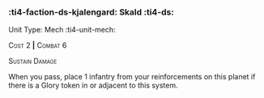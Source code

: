 ### :ti4-faction-ds-kjalengard: **Skald** :ti4-ds:

Unit Type: Mech :ti4-unit-mech:

<span style="font-variant:small-caps;">Cost 2</span> __|__ <span style="font-variant:small-caps;">Combat 6</span>

<span style="font-variant:small-caps;">Sustain Damage</span>

When you pass, place 1 infantry from your reinforcements on this planet if there is a Glory token in or adjacent to this system.